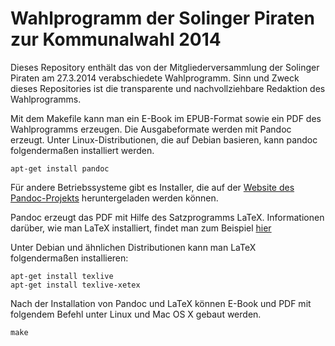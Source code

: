 # Wahlprogramm der Solinger Piraten zur Kommunalwahl 2014

Dieses Repository enthält das von der Mitgliederversammlung der Solinger Piraten am 27.3.2014 verabschiedete Wahlprogramm. Sinn und Zweck dieses Repositories ist die transparente und nachvollziehbare Redaktion des Wahlprogramms.

Mit dem Makefile kann man ein E-Book im EPUB-Format sowie ein PDF des Wahlprogramms erzeugen. Die Ausgabeformate werden mit Pandoc erzeugt. Unter Linux-Distributionen, die auf Debian basieren, kann pandoc folgendermaßen installiert werden.

    apt-get install pandoc

Für andere Betriebssysteme gibt es Installer, die auf der [Website des Pandoc-Projekts](http://johnmacfarlane.net/pandoc/installing.html) heruntergeladen werden können.

Pandoc erzeugt das PDF mit Hilfe des Satzprogramms LaTeX. Informationen darüber, wie man LaTeX installiert, findet man zum Beispiel [hier](http://latex-project.org/ftp.html)

Unter Debian und ähnlichen Distributionen kann man LaTeX folgendermaßen installieren: 

    apt-get install texlive
    apt-get install texlive-xetex

Nach der Installation von Pandoc und LaTeX können E-Book und PDF mit folgendem Befehl unter Linux und Mac OS X gebaut werden.

    make

